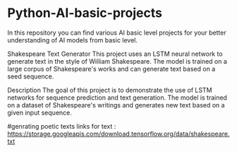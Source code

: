 # Python-AI-basic-projects

In this repository you can find various AI basic level projects for your better understanding of AI models from basic level. 


Shakespeare Text Generator
This project uses an LSTM neural network to generate text in the style of William Shakespeare. The model is trained on a large corpus of Shakespeare's works and can generate text based on a seed sequence.

Description
The goal of this project is to demonstrate the use of LSTM networks for sequence prediction and text generation. The model is trained on a dataset of Shakespeare's writings and generates new text based on a given input sequence.

#genrating poetic texts links for text :
https://storage.googleapis.com/download.tensorflow.org/data/shakespeare.txt
